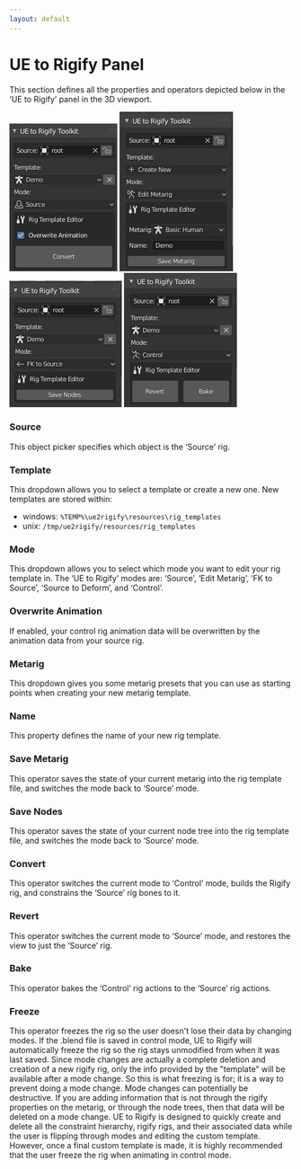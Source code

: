 ```yaml
---
layout: default
---
```


# UE to Rigify Panel
This section defines all the properties and operators depicted below in the ‘UE to Rigify’ panel in the 3D viewport.

![1](./images/3d-view-panel/1.jpg)
![2](./images/3d-view-panel/2.jpg)
![3](./images/3d-view-panel/3.jpg)
![4](./images/3d-view-panel/4.jpg)

### Source

This object picker specifies which object is the ‘Source’ rig.


### Template

This dropdown allows you to select a template or create a new one. New templates are stored within:
- windows: `%TEMP%\ue2rigify\resources\rig_templates`
- unix: `/tmp/ue2rigify/resources/rig_templates`


### Mode

This dropdown allows you to select which mode you want to edit your rig template in. The ‘UE to Rigify’ modes are: ‘Source’, ‘Edit Metarig’, ‘FK to Source’, ‘Source to Deform’, and ‘Control’.


### Overwrite Animation

If enabled, your control rig animation data will be overwritten by the animation data from your source rig.


### Metarig

This dropdown gives you some metarig presets that you can use as starting points when creating your new metarig template.


### Name

This property defines the name of your new rig template.


### Save Metarig

This operator saves the state of your current metarig into the rig template file, and switches the mode back to ‘Source’ mode.


### Save Nodes

This operator saves the state of your current node tree into the rig template file, and switches the mode back to ‘Source’ mode.


### Convert

This operator switches the current mode to ‘Control’ mode, builds the Rigify rig, and constrains the ‘Source’ rig bones to it.


### Revert

This operator switches the current mode to ‘Source’ mode, and restores the view to just the ‘Source’ rig.


### Bake

This operator bakes the ‘Control’ rig actions to the ‘Source’ rig actions.

### Freeze
This operator freezes the rig so the user doesn't lose their data by changing modes. If the .blend file is saved in control mode, UE to Rigify will automatically freeze the rig so the rig stays unmodified from when it was last saved.
Since mode changes are actually a complete deletion and creation of a new rigify rig, only the info provided by the "template" will be available after a mode change. So this is what freezing is for; it is a way to prevent doing a mode change. Mode changes can potentially be destructive. If you are adding information that is not through the rigify properties on the metarig, or through the node trees, then that data will be deleted on a mode change.
UE to Rigify is designed to quickly create and delete all the constraint hierarchy, rigify rigs, and their associated data while the user is flipping through modes and editing the custom template. However, once a final custom template is made, it is highly recommended that the user freeze the rig when animating in control mode.
